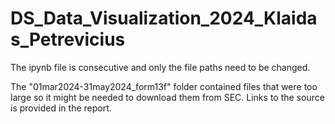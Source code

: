 # DS_Data_Visualization_2024_Klaidas_Petrevicius

The ipynb file is consecutive and only the file paths need to be changed. 

The "01mar2024-31may2024_form13f" folder contained files that were too large so it might be needed to download them from SEC. Links to the source is provided in the report.
